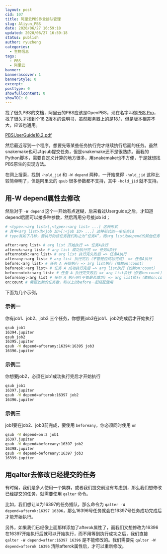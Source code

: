 ```yaml
---
layout: post
cid: 107
title: 阿里云PBS作业排队管理
slug: Aliyun_PBS
date: 2020/06/27 16:59:18
updated: 2020/06/27 16:59:18
status: publish
author: ryuzheng
categories: 
  - 生物信息
tags: 
  - PBS
  - 阿里云
banner: 
bannerascover: 1
bannerStyle: 0
excerpt: 
posttype: 0
showfullcontent: 0
showTOC: 0
---
```


找了很久PBS的文档，阿里云的PBS应该是OpenPBS，现在名字叫做[PBS Pro](https://www.pbspro.org/)，找了很久才找到个18.2版本的说明书，虽然服务器上的是18.1，但是版本相差不大，应该也通用。


[PBSUserGuide18.2.pdf](https://www.pbsworks.com/pdfs/PBSUserGuide18.2.pdf)


然后最近写到一个程序，想要先等某些任务执行完才继续执行后面的任务。虽然snakemake也可以qsub提交任务，但是snakemake还不是很熟练。而我的Python脚本，需要自定义计算的地方很多，用snakemake也不方便，于是就想找PBS原生的实现方法。


在网上搜索，找到 `-hold_jid` 和 `-W depend` 两种，一开始觉得 `-hold_jid` 这种比较简单明了，但是阿里云的 `qsub` 很多参数都不支持，其中 `-hold_jid` 就不支持。


## 用-W depend属性去修改
然后对于 `-W depend` 这个一开始有点迷糊，后来看过Userguide之后，才知道depend后面可以接多种参数，然后再用分号接job id；
```bash
# <type>:<arg list>[,<type>:<arg list> ...] 这种形式
# 其中<arg list>为<job ID>[:<job ID> ...] 这种形式的一串任务id
# type有如下几种，要执行的该任务我们称之为“任务A”，而arg list为depend的其他任务

after:<arg list> # arg list 开始执行 => 任务A执行
afterok:<arg list> # arg list 成功执行完 => 任务A执行
afternotok:<arg list> # arg list 执行完失败后 => 任务A执行
afterany:<arg list> # arg list 执行完后（不管是否成功完成） => 任务A执行
before:<arg list> # 任务 A 开始执行 => arg list执行（依赖on:count）
beforeok:<arg list> # 任务 A 成功执行完后 => arg list执行（依赖on:count）
beforenotok:<arg list> # 任务 A 执行完失败后 => arg list执行（依赖on:count）
beforeany:<arg list # 任务 A 执行完(不管是否成功) => arg list执行（依赖on:count）
on:count # 需要依赖的任务数，和以上的before一起搭配使用
```
下面为几个示例，


### 示例一
你有job1、job2、job3 三个任务，你想要job3在job1、job2完成后才开始执行
```bash
qsub job1
16394.jupiter
qsub job2
16395.jupiter
qsub -W depend=afterany:16394:16395 job3
16396.jupiter
```
### 示例二
你想要job2，必须在job1成功执行完后才开始执行
```bash
qsub job1
16397.jupiter
qsub -W depend=afterok:16397 job2
16396.jupiter
```
### 示例三
job1要在job2、job3前完成，要使用 `beforeany`，你必须同时使用 `on`
```bash
qsub -W depend=on:2 job1
16397.jupiter
qsub -W depend=beforeany:16397 job2
16398.jupiter
qsub -W depend=beforeany:16397 job3
16399.jupiter
```
## 用qalter去修改已经提交的任务
有时候，我们是多人使用一个集群，或者我们提交前没有考虑到，那么我们想修改已经提交的任务，就需要使用 `qalter` 命令。


比如，我们想让id为16397的任务插队，那么命令为 `qalter -W depend=afterok:16397 16396`，那么16396号任务就会在16397号任务成功完成后才能开始执行。


另外，如果我们已经像上面那样添加了afterok属性了，而我们又想修改为16396在16397开始执行后就可以开始执行，而不用等到执行成功之后，我们直接 `qalter -W depend=after:16397 16396` 是不能修改的。我们需要先 `qalter -W depend=afterok 16396` 清除afterok属性后，才可以重新修改。
